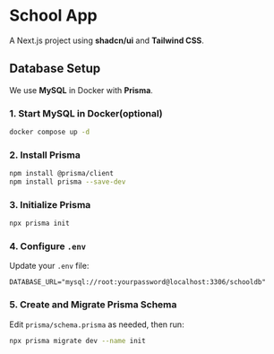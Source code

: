 # School App

A Next.js project using **shadcn/ui** and **Tailwind CSS**.

## Database Setup

We use **MySQL** in Docker with **Prisma**.

### 1. Start MySQL in Docker(optional)

```bash
docker compose up -d
```

### 2. Install Prisma

```bash
npm install @prisma/client
npm install prisma --save-dev
```

### 3. Initialize Prisma

```bash
npx prisma init
```

### 4. Configure `.env`

Update your `.env` file:

```
DATABASE_URL="mysql://root:yourpassword@localhost:3306/schooldb"
```

### 5. Create and Migrate Prisma Schema

Edit `prisma/schema.prisma` as needed, then run:

```bash
npx prisma migrate dev --name init
```
